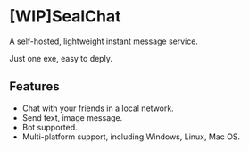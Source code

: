 # [WIP]SealChat

A self-hosted, lightweight instant message service.

Just one exe, easy to deply.

## Features

* Chat with your friends in a local network.
* Send text, image message.
* Bot supported.
* Multi-platform support, including Windows, Linux, Mac OS.
